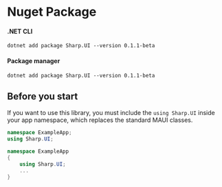 # Nuget Package

#### .NET CLI

```
dotnet add package Sharp.UI --version 0.1.1-beta
```

#### Package manager

```
dotnet add package Sharp.UI --version 0.1.1-beta
```

## Before you start
If you want to use this library, you must include the `using Sharp.UI` inside your app namespace, which replaces the standard MAUI classes.

```cs
namespace ExampleApp;
using Sharp.UI;
```

```cs
namespace ExampleApp
{
    using Sharp.UI;
    ...
}
```